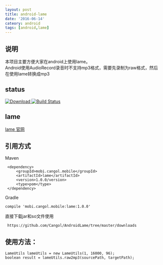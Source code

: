 ```yaml
---
layout: post
title: android-lame
date: '2016-06-14'
cateory: android
tags: [android,lame]
---
```

## 说明
本项目主要方便大家在android上使用lame。  
Android使用AudioRecord录音时不支持mp3格式，需要先录制为raw格式，然后在使用lame转换成mp3

## status
[ ![Download](https://api.bintray.com/packages/cangol/maven/AndroidLame/images/download.svg) ](https://bintray.com/cangol/maven/AndroidLame/_latestVersion)
[![Build Status](https://travis-ci.org/Cangol/AndroidLame.svg?branch=master)](https://travis-ci.org/Cangol/AndroidLame)
## lame
[lame 官网](http://lame.sourceforge.net/)

## 引用方式
Maven

     <dependency>
         <groupId>mobi.cangol.mobile</groupId>
         <artifactId>lame</artifactId>
         <version>1.0.0/version>
         <type>pom</type>
     </dependency>
Gradle
 
    compile 'mobi.cangol.mobile:lame:1.0.0'
直接下载jar和so文件使用
    
     https://github.com/Cangol/AndroidLame/tree/master/downloads
## 使用方法：

    LameUtils lameUtils = new LameUtils(1, 16000, 96);
    boolean result = lameUtils.raw2mp3(sourcePath, targetPath);
